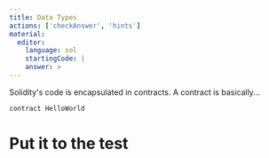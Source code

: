 ```yaml
---
title: Data Types
actions: ['checkAnswer', 'hints']
material:
  editor:
    language: sol
    startingCode: |
    answer: >
---
```


Solidity's code is encapsulated in contracts. A contract is basically...

```
contract HelloWorld

```

# Put it to the test

